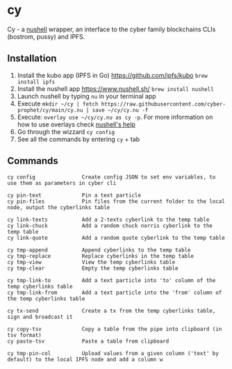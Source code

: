# cy

Cy - a [nushell](https://www.nushell.sh/) wrapper, an interface to the cyber family blockchains CLIs (bostrom, pussy) and IPFS.

## Installation

1. Install the kubo app (IPFS in Go) https://github.com/ipfs/kubo `brew install ipfs`
2. Install the nushell app https://www.nushell.sh/ `brew install nushell`
3. Launch nushell by typing `nu` in your terminal app
4. Execute `mkdir ~/cy | fetch https://raw.githubusercontent.com/cyber-prophet/cy/main/cy.nu | save ~/cy/cy.nu -f`
5. Execute: `overlay use ~/cy/cy.nu as cy -p`. For more information on how to use overlays check [nushell's help](https://www.nushell.sh/book/overlays.html)
6. Go through the wizzard `cy config`
7. See all the commands by entering `cy` + tab

## Commands

```
cy config               Create config JSON to set env variables, to use them as parameters in cyber cli

cy pin-text             Pin a text particle
cy pin-files            Pin files from the current folder to the local node, output the cyberlinks table

cy link-texts           Add a 2-texts cyberlink to the temp table
cy link-chuck           Add a random chuck norris cyberlink to the temp table
cy link-quote           Add a random quote cyberlink to the temp table

cy tmp-append           Append cyberlinks to the temp table
cy tmp-replace          Replace cyberlinks in the temp table
cy tmp-view             View the temp cyberlinks table
cy tmp-clear            Empty the temp cyberlinks table

cy tmp-link-to          Add a text particle into 'to' column of the temp cyberlinks table
cy tmp-link-from        Add a text particle into the 'from' column of the temp cyberlinks table

cy tx-send              Create a tx from the temp cyberlinks table, sign and broadcast it

cy copy-tsv             Copy a table from the pipe into clipboard (in tsv format)
cy paste-tsv            Paste a table from clipboard

cy tmp-pin-col          Upload values from a given column ('text' by default) to the local IPFS node and add a column w
```
